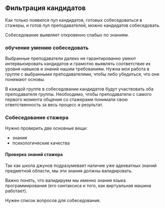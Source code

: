 ## Фильтрация кандидатов

Как только появился пул кандидатов, готовых собеседоваться в стажеры, и готов пул преподавателей, можно кандидатов собеседовать.

Собеседование выявляет откровенно слабых по знаниям.

### обучение умению собеседовать

Выбранные преподаватели далеко не гарантированно умеют интервьюировать кандидатов и грамотно выявлять соответствие их уровня навыков и знаний нашим требованиям. Нужна моя работа в группе с выбранными преподавателями, чтобы либо убедиться, что они понимают основы.

В каждой группе в собеседовании кандидатов будут участвовать оба преподавателя группы. Необходимо, чтобы преподаватели с самого первого момента общения со стажерами понимали свою ответственность за весь процесс и результат.

### Собеседование стажера

Нужно проверить две основные вещи:

- знания
- психологические качества

#### Проверка знаний стажера

Так как школа джунов подразумевает наличие уже адекватных знаний предметной области, мы эти знания должны валидировать.

Важно понять, что валидируем мы именно знания языка программирования (его синтаксиса и того, как виртуальная машина работает).

Нужен список вопросов для собеседования.
